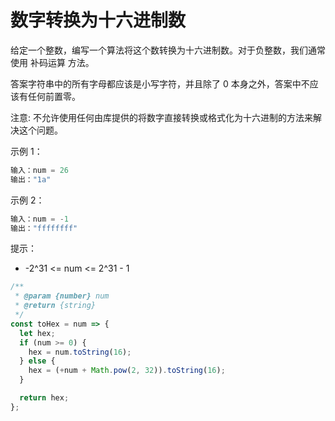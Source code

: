 # 数字转换为十六进制数

给定一个整数，编写一个算法将这个数转换为十六进制数。对于负整数，我们通常使用 补码运算 方法。

答案字符串中的所有字母都应该是小写字符，并且除了 0 本身之外，答案中不应该有任何前置零。

注意: 不允许使用任何由库提供的将数字直接转换或格式化为十六进制的方法来解决这个问题。

示例 1：

```javascript
输入：num = 26
输出："1a"
```

示例 2：

```javascript
输入：num = -1
输出："ffffffff"
```

提示：

- -2^31 <= num <= 2^31 - 1

```javascript
/**
 * @param {number} num
 * @return {string}
 */
const toHex = num => {
  let hex;
  if (num >= 0) {
    hex = num.toString(16);
  } else {
    hex = (+num + Math.pow(2, 32)).toString(16);
  }

  return hex;
};
```
